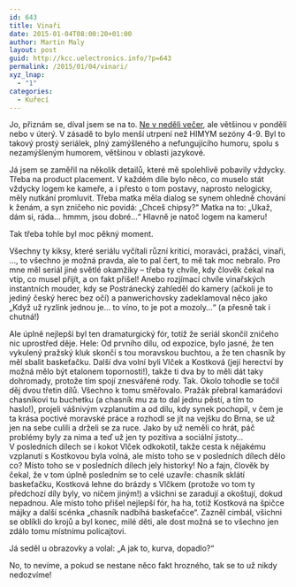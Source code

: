 ```yaml
---
id: 643
title: Vinaři
date: 2015-01-04T08:00:20+01:00
author: Martin Maly
layout: post
guid: http://kcc.uelectronics.info/?p=643
permalink: /2015/01/04/vinari/
xyz_lnap:
  - "1"
categories:
  - Kuřecí
---
```

Jo, přiznám se, díval jsem se na to. [Ne v neděli večer](http://kcc.uelectronics.info/2014/12/31/televize/ "Televize"), ale většinou v pondělí nebo v úterý. V zásadě to bylo menší utrpení než HIMYM sezóny 4-9. Byl to takový prostý seriálek, plný zamýšleného a nefungujícího humoru, spolu s nezamýšleným humorem, většinou v oblasti jazykové.

Já jsem se zaměřil na několik detailů, které mě spolehlivě pobavily vždycky. Třeba na product placement. V každém díle bylo něco, co muselo stát vždycky logem ke kameře, a i přesto o tom postavy, naprosto nelogicky, měly nutkání promluvit. Třeba matka měla dialog se synem ohledně chování k ženám, a syn zničeho nic povídá: &#8222;Chceš chipsy?&#8220; Matka na to: &#8222;Ukaž, dám si, ráda&#8230; hmmm, jsou dobré&#8230;&#8220; Hlavně je natoč logem na kameru!

Tak třeba tohle byl moc pěkný moment.

Všechny ty kiksy, které seriálu vyčítali různí kritici, moraváci, pražáci, vinaři, &#8230;, to všechno je možná pravda, ale to pal čert, to mě tak moc nebralo. Pro mne měl seriál jiné světlé okamžiky &#8211; třeba ty chvíle, kdy člověk čekal na vtip, co musel přijít, a on fakt přišel! Anebo rozjímací chvíle vinařských instantních mouder, kdy se Postránecký zahleděl do kamery (ačkoli je to jediný český herec bez očí) a panwerichovsky zadeklamoval něco jako &#8222;Když už ryzlink jednou je&#8230; to víno, to je pot a mozoly&#8230;&#8220; (a přesně tak i chutná!)

Ale úplně nejlepší byl ten dramaturgický fór, totiž že seriál skončil zničeho nic uprostřed děje. Hele: Od prvního dílu, od expozice, bylo jasné, že ten vykulený pražský kluk skončí s tou moravskou buchtou, a že ten chasník by měl sbalit baskeťačku. Další dva volní byli Vlček a Kostková (její herectví by možná mělo být etalonem topornosti!), takže ti dva by to měli dát taky dohromady, protože tím spojí znesvářené rody. Tak. Okolo tohodle se točil děj dvou třetin dílů. Všechno k tomu směřovalo. Pražák přebral kamarádovi chasníkovi tu buchetku (a chasník mu za to dal jednu pěstí, a tím to haslo!), projeli vášnivým vzplanutím a od dílu, kdy synek pochopil, v čem je ta krása poctivé moravské práce a rozhodl se jít na vejšku do Brna, se už jen na sebe culili a drželi se za ruce. Jako by už neměli co hrát, páč problémy byly za nima a teď už jen ty pozitiva a sociální jistoty&#8230; V posledních dílech se i kokot Vlček odkokotil, takže cesta k nějakému vzplanutí s Kostkovou byla volná, ale místo toho se v posledních dílech dělo co? Místo toho se v posledních dílech jely historky! No a fajn, člověk by čekal, že v tom úplně posledním se to celé uzavře: chasník sklátí baskeťačku, Kostková lehne do brázdy s Vlčkem (protože vo tom ty předchozí díly byly, vo ničem jiným!) a všichni se zaradují a okoštují, dokud nepadnou. Ale místo toho přišel nejlepší fór, ha ha, totiž Kostková na špičce májky a další scénka &#8222;chasník nadbíhá baskeťačce&#8220;. Zazněl cimbál, všichni se oblíkli do krojů a byl konec, milé děti, ale dost možná se to všechno jen zdálo tomu místnímu policajtovi.

Já seděl u obrazovky a volal: &#8222;A jak to, kurva, dopadlo?&#8220;

No, to nevíme, a pokud se nestane něco fakt hrozného, tak se to už nikdy nedozvíme!